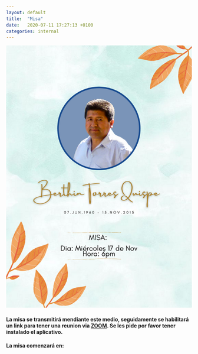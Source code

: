 ```yaml
---
layout: default
title:  "Misa"
date:   2020-07-11 17:27:13 +0100
categories: internal
---
```


<img src="extra/invitacion/invitacion-banner.png" alt="Invitacion a misa" width="1000">

<h4> <p> La misa se transmitir<span>&#xe1;</span> mendiante este medio, seguidamente se habilitar<span>&#xe1;</span> un link para tener una reunion via  <a href="https://zoom.us/download#client_4meeting">ZOOM</a>.
Se les pide por favor tener instalado el aplicativo.
</p> </h4>
<h4>La misa comenzar<span>&#xe1;</span> en: </h4>
<h3 style="text-align: center"><p id="demo"></p></h3>

<script>
// Set the date we're counting down to
var countDownDate = new Date("Wed, 17 Nov 2020 18:00:00 GMT-5").getTime();

// Update the count down every 1 second
var x = setInterval(function() {

  // Get today's date and time
  var now = new Date().getTime();

  // Find the distance between now and the count down date
  var distance = countDownDate - now;

  // Time calculations for days, hours, minutes and seconds
  var days = Math.floor(distance / (1000 * 60 * 60 * 24));
  var hours = Math.floor((distance % (1000 * 60 * 60 * 24)) / (1000 * 60 * 60));
  var minutes = Math.floor((distance % (1000 * 60 * 60)) / (1000 * 60));
  var seconds = Math.floor((distance % (1000 * 60)) / 1000);

  // Display the result in the element with id="demo"
  document.getElementById("demo").innerHTML = days + "d " + hours + "h "
  + minutes + "m " + seconds + "s ";

  // If the count down is finished, write some text
  if (distance < 0) {
    clearInterval(x);
    document.getElementById("demo").innerHTML = "EXPIRED";
  }
}, 1000);
</script>


<!--<div id="fb-root"></div>-->
<!--<script async defer crossorigin="anonymous" src="https://connect.facebook.net/en_US/sdk.js#xfbml=1&version=v8.0&appId=917287598380309&autoLogAppEvents=1" nonce="ig4vjTbZ"></script>-->

<!--<div class="fb-video" data-href="https://www.facebook.com/watch/?v=692276298392711" data-show-text="false" data-width=""><blockquote cite="https://developers.facebook.com/ChelseaFC/videos/692276298392711/" class="fb-xfbml-parse-ignore"><a href="https://developers.facebook.com/ChelseaFC/videos/692276298392711/">Matchday Live - Chelsea v Sheffield Utd!</a><p>All the build-up, including live team news for Chelsea v Sheffield Utd! 🔵</p>Posted by <a href="https://www.facebook.com/ChelseaFC/">Chelsea Football Club</a> on Saturday, November 7, 2020</blockquote></div>-->
